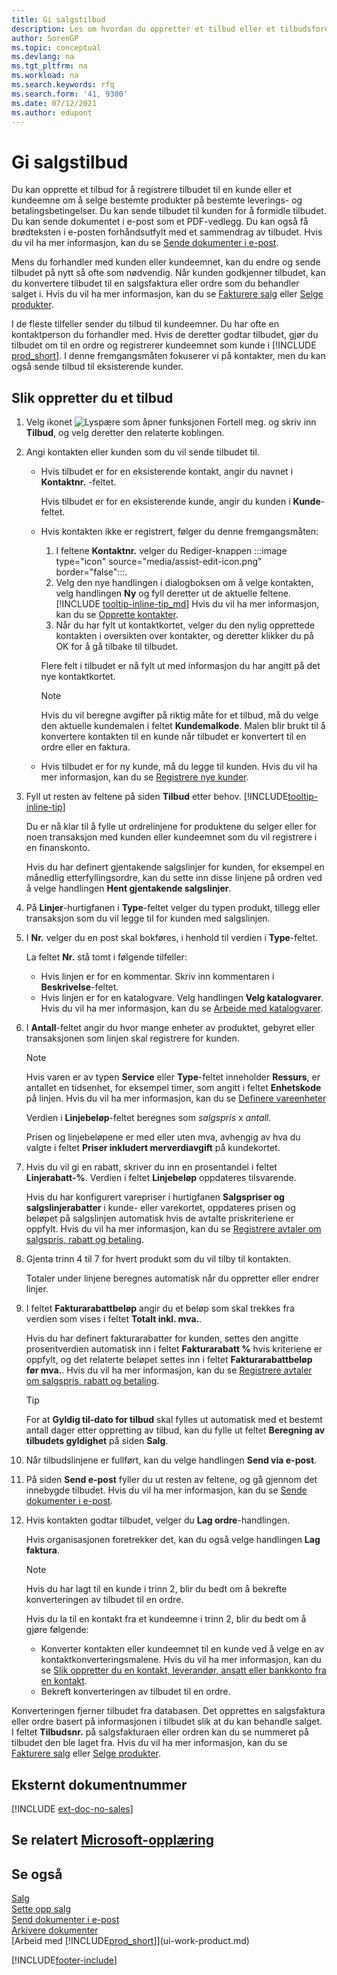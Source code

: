 ```yaml
---
title: Gi salgstilbud
description: Les om hvordan du oppretter et tilbud eller et tilbudsforespørselsdokument for å registrere tilbudet til en kunde eller et kundeemne og selge produkter under visse betingelser.
author: SorenGP
ms.topic: conceptual
ms.devlang: na
ms.tgt_pltfrm: na
ms.workload: na
ms.search.keywords: rfq
ms.search.form: '41, 9300'
ms.date: 07/12/2021
ms.author: edupont
---
```

# <a name="make-sales-quotes"></a><a name="make-sales-quotes"></a>Gi salgstilbud

Du kan opprette et tilbud for å registrere tilbudet til en kunde eller et kundeemne om å selge bestemte produkter på bestemte leverings- og betalingsbetingelser. Du kan sende tilbudet til kunden for å formidle tilbudet. Du kan sende dokumentet i e-post som et PDF-vedlegg. Du kan også få brødteksten i e-posten forhåndsutfylt med et sammendrag av tilbudet. Hvis du vil ha mer informasjon, kan du se [Sende dokumenter i e-post](ui-how-send-documents-email.md).

Mens du forhandler med kunden eller kundeemnet, kan du endre og sende tilbudet på nytt så ofte som nødvendig. Når kunden godkjenner tilbudet, kan du konvertere tilbudet til en salgsfaktura eller ordre som du behandler salget i. Hvis du vil ha mer informasjon, kan du se [Fakturere salg](sales-how-invoice-sales.md) eller [Selge produkter](sales-how-sell-products.md).

I de fleste tilfeller sender du tilbud til kundeemner. Du har ofte en kontaktperson du forhandler med. Hvis de deretter godtar tilbudet, gjør du tilbudet om til en ordre og registrerer kundeemnet som kunde i [!INCLUDE [prod_short](includes/prod_short.md)]. I denne fremgangsmåten fokuserer vi på kontakter, men du kan også sende tilbud til eksisterende kunder.  

## <a name="to-create-a-sales-quote"></a><a name="to-create-a-sales-quote"></a>Slik oppretter du et tilbud

1. Velg ikonet ![Lyspære som åpner funksjonen Fortell meg.](media/ui-search/search_small.png "Fortell hva du vil gjøre") og skriv inn **Tilbud**, og velg deretter den relaterte koblingen.
2. Angi kontakten eller kunden som du vil sende tilbudet til.

    - Hvis tilbudet er for en eksisterende kontakt, angir du navnet i **Kontaktnr.** -feltet.  

        Hvis tilbudet er for en eksisterende kunde, angir du kunden i **Kunde**-feltet.
    - Hvis kontakten ikke er registrert, følger du denne fremgangsmåten:

        1. I feltene **Kontaktnr.** velger du Rediger-knappen :::image type="icon" source="media/assist-edit-icon.png" border="false":::.
        2. Velg den nye handlingen i dialogboksen om å velge kontakten, velg handlingen **Ny** og fyll deretter ut de aktuelle feltene. [!INCLUDE [tooltip-inline-tip_md](includes/tooltip-inline-tip_md.md)] Hvis du vil ha mer informasjon, kan du se [Opprette kontakter](marketing-create-contact-companies.md).  
        3. Når du har fylt ut kontaktkortet, velger du den nylig opprettede kontakten i oversikten over kontakter, og deretter klikker du på OK for å gå tilbake til tilbudet.

        Flere felt i tilbudet er nå fylt ut med informasjon du har angitt på det nye kontaktkortet.

        > [!NOTE]
        > Hvis du vil beregne avgifter på riktig måte for et tilbud, må du velge den aktuelle kundemalen i feltet **Kundemalkode**. Malen blir brukt til å konvertere kontakten til en kunde når tilbudet er konvertert til en ordre eller en faktura.
    -  Hvis tilbudet er for ny kunde, må du legge til kunden. Hvis du vil ha mer informasjon, kan du se [Registrere nye kunder](sales-how-register-new-customers.md).  

3. Fyll ut resten av feltene på siden **Tilbud** etter behov. [!INCLUDE[tooltip-inline-tip](includes/tooltip-inline-tip_md.md)]  

    Du er nå klar til å fylle ut ordrelinjene for produktene du selger eller for noen transaksjon med kunden eller kundeemnet som du vil registrere i en finanskonto.  

    Hvis du har definert gjentakende salgslinjer for kunden, for eksempel en månedlig etterfyllingsordre, kan du sette inn disse linjene på ordren ved å velge handlingen **Hent gjentakende salgslinjer**.  

4. På **Linjer**-hurtigfanen i **Type**-feltet velger du typen produkt, tillegg eller transaksjon som du vil legge til for kunden med salgslinjen.
5. I **Nr.** velger du en post skal bokføres, i henhold til verdien i **Type**-feltet.

    La feltet **Nr.** stå tomt i følgende tilfeller:
    - Hvis linjen er for en kommentar. Skriv inn kommentaren i **Beskrivelse**-feltet.
    - Hvis linjen er for en katalogvare. Velg handlingen **Velg katalogvarer**. Hvis du vil ha mer informasjon, kan du se [Arbeide med katalogvarer](inventory-how-work-nonstock-items.md).

6. I **Antall**-feltet angir du hvor mange enheter av produktet, gebyret eller transaksjonen som linjen skal registrere for kunden.

    > [!NOTE]  
    >  Hvis varen er av typen **Service** eller **Type**-feltet inneholder **Ressurs**, er antallet en tidsenhet, for eksempel timer, som angitt i feltet **Enhetskode** på linjen. Hvis du vil ha mer informasjon, kan du se [Definere vareenheter](inventory-how-setup-units-of-measure.md)

    Verdien i **Linjebeløp**-feltet beregnes som *salgspris* x *antall*.  

    Prisen og linjebeløpene er med eller uten mva, avhengig av hva du valgte i feltet **Priser inkludert merverdiavgift** på kundekortet.  
7. Hvis du vil gi en rabatt, skriver du inn en prosentandel i feltet **Linjerabatt-%**. Verdien i feltet **Linjebeløp** oppdateres tilsvarende.  

    Hvis du har konfigurert varepriser i hurtigfanen **Salgspriser og salgslinjerabatter** i kunde- eller varekortet, oppdateres prisen og beløpet på salgslinjen automatisk hvis de avtalte priskriteriene er oppfylt. Hvis du vil ha mer informasjon, kan du se [Registrere avtaler om salgspris, rabatt og betaling](sales-how-record-sales-price-discount-payment-agreements.md).  
8. Gjenta trinn 4 til 7 for hvert produkt som du vil tilby til kontakten.

    Totaler under linjene beregnes automatisk når du oppretter eller endrer linjer.  
9. I feltet **Fakturarabattbeløp** angir du et beløp som skal trekkes fra verdien som vises i feltet **Totalt inkl. mva.**.

    Hvis du har definert fakturarabatter for kunden, settes den angitte prosentverdien automatisk inn i feltet **Fakturarabatt %** hvis kriteriene er oppfylt, og det relaterte beløpet settes inn i feltet **Fakturarabattbeløp før mva.**. Hvis du vil ha mer informasjon, kan du se [Registrere avtaler om salgspris, rabatt og betaling](sales-how-record-sales-price-discount-payment-agreements.md).

    > [!TIP]
    > For at **Gyldig til-dato for tilbud** skal fylles ut automatisk med et bestemt antall dager etter oppretting av tilbud, kan du fylle ut feltet **Beregning av tilbudets gyldighet** på siden **Salg**.

10. Når tilbudslinjene er fullført, kan du velge handlingen **Send via e-post**.
11. På siden **Send e-post** fyller du ut resten av feltene, og gå gjennom det innebygde tilbudet. Hvis du vil ha mer informasjon, kan du se [Sende dokumenter i e-post](ui-how-send-documents-email.md).
12. Hvis kontakten godtar tilbudet, velger du **Lag ordre**-handlingen.  

    Hvis organisasjonen foretrekker det, kan du også velge handlingen **Lag faktura**.  
    > [!NOTE]
    > Hvis du har lagt til en kunde i trinn 2, blir du bedt om å bekrefte konverteringen av tilbudet til en ordre.  
    >
    > Hvis du la til en kontakt fra et kundeemne i trinn 2, blir du bedt om å gjøre følgende:
    >
    >  - Konverter kontakten eller kundeemnet til en kunde ved å velge en av kontaktkonverteringsmalene. Hvis du vil ha mer informasjon, kan du se [Slik oppretter du en kontakt, leverandør, ansatt eller bankkonto fra en kontakt](marketing-create-contact-companies.md#to-create-a-customer-vendor-employee-or-bank-account-from-a-contact).  
    > - Bekreft konverteringen av tilbudet til en ordre.

Konverteringen fjerner tilbudet fra databasen. Det opprettes en salgsfaktura eller ordre basert på informasjonen i tilbudet slik at du kan behandle salget. I feltet **Tilbudsnr.** på salgsfakturaen eller ordren kan du se nummeret på tilbudet den ble laget fra. Hvis du vil ha mer informasjon, kan du se [Fakturere salg](sales-how-invoice-sales.md) eller [Selge produkter](sales-how-sell-products.md).  

## <a name="external-document-number"></a><a name="external-document-number"></a>Eksternt dokumentnummer

[!INCLUDE [ext-doc-no-sales](includes/ext-doc-no-sales.md)]

## <a name="see-related-microsoft-training"></a><a name="see-related-microsoft-training"></a>Se relatert [Microsoft-opplæring](/training/modules/create-sales-documents-dynamics-365-business-central/)

## <a name="see-also"></a><a name="see-also"></a>Se også

[Salg](sales-manage-sales.md)  
[Sette opp salg](sales-setup-sales.md)  
[Send dokumenter i e-post](ui-how-send-documents-email.md)  
[Arkivere dokumenter](across-how-to-archive-documents.md)  
[Arbeid med [!INCLUDE[prod_short](includes/prod_short.md)]](ui-work-product.md)  

[!INCLUDE[footer-include](includes/footer-banner.md)]
